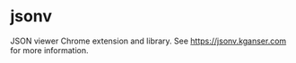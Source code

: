 jsonv
=====

JSON viewer Chrome extension and library.  See <https://jsonv.kganser.com> for more information.

